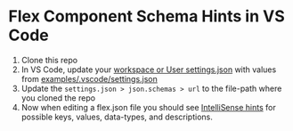 # Flex Component Schema Hints in VS Code

1. Clone this repo
1. In VS Code, update your [workspace or User settings.json](https://code.visualstudio.com/docs/getstarted/settings#_settingsjson) with values from [examples/.vscode/settings.json](examples/.vscode/settings.json)
1. Update the `settings.json > json.schemas > url` to the file-path where you cloned the repo
1. Now when editing a flex.json file you should see [IntelliSense hints](https://code.visualstudio.com/docs/editor/intellisense#_intellisense-features) for possible keys, values, data-types, and descriptions.
